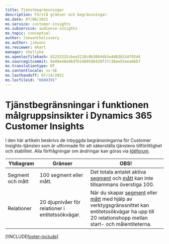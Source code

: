```yaml
---
title: Tjänstbegränsningar
description: Förstå gränser och begränsningar.
ms.date: 07/08/2021
ms.service: customer-insights
ms.subservice: audience-insights
ms.topic: conceptual
author: JimsonChalissery
ms.author: jimsonc
ms.reviewer: mhart
manager: shellyha
ms.openlocfilehash: 81253332cbea3110c0b3804db3a4d03b514f92d4
ms.sourcegitcommit: 9a99e48e96dfb3d895db428f37c30ae55eea66b7
ms.translationtype: HT
ms.contentlocale: sv-SE
ms.lasthandoff: 07/14/2021
ms.locfileid: "6604391"
---
```

# <a name="service-limits-in-dynamics-365-customer-insights-audience-insights-capability"></a>Tjänstbegränsningar i funktionen målgruppsinsikter i Dynamics 365 Customer Insights

I den här artikeln beskrivs de inbyggda begränsningarna för Customer Insights-tjänsten som är utformade för att säkerställa tjänstens tillförlitlighet och stabilitet. Alla förfrågningar om ändringar kan göras via [Idéforum](https://go.microsoft.com/fwlink/?linkid=2074172). 
 
| Ytdiagram  | Gränser  | OBS! |
|-------------|---------------------------------------------------------------------|---------------------------------------------------------------------|
| Segment och mått | 100 segment eller mått. | Det totala antalet aktiva [segment](segments.md) och [mått](measures.md) kan inte tillsammans överstiga 100.  |
| Relationer | 20 djupnivåer för relationer i entitetssökvägar. | När du skapar [segment](segments.md) eller [mått](measures.md) med hjälp av verktygsgränssnittet kan entitetssökvägar ha upp till 20 relationshopp mellan start- och målentiteterna.  |


[!INCLUDE[footer-include](../includes/footer-banner.md)]